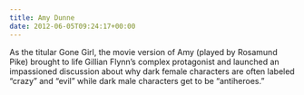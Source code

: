 ```yaml
---
title: Amy Dunne
date: 2012-06-05T09:24:17+00:00
---
```

As the titular Gone Girl, the movie version of Amy (played by Rosamund Pike) brought to life Gillian Flynn’s complex protagonist and launched an impassioned discussion about why dark female characters are often labeled “crazy” and “evil” while dark male characters get to be “antiheroes.”